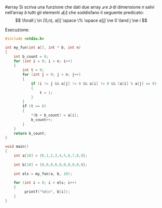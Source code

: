 #array 
Si scriva una funzione che dati due array $𝑎$ e $𝑏$ di dimensione 𝑛 salvi nell’array 𝑏 tutti gli elementi $𝑎[𝑖]$ che soddisfano il seguente predicato:
$$
	\forall j \in [0,n), a[i] \space \% \space a[j] \ne 0 \land j \ne i
$$

Esecuzione:
```c
#include <stdio.h>

int my_fun(int a[], int * b, int n)
{
	int b_count = 0;
	for (int i = 0; i < n; i++)
	{
		int t = 0;
		for (int j = 0; j < n; j++)
		{
			if (i != j && a[j] != 0 && a[i] != 0 && (a[i] % a[j] == 0))
			{
				t = 1;
			}
		}
		if (t == 0)
		{
			*(b + b_count) = a[i];
			b_count++;
		}
	}
	return b_count;
}

void main()
{
	int a[10] = {0,1,2,3,4,5,6,7,8,9};
	
	int b[10] = {0,0,0,0,0,0,0,0,0,0};
	
	int els = my_fun(a, b, 10);
	
	for (int i = 0; i < els; i++)
	{
		 printf("%d\n", b[i]);
	}
}
```